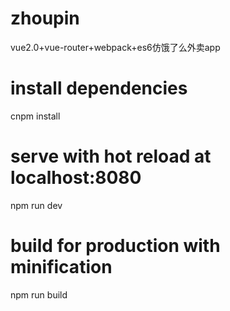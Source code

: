 # zhoupin
vue2.0+vue-router+webpack+es6仿饿了么外卖app


# install dependencies
cnpm install

# serve with hot reload at localhost:8080
npm run dev

# build for production with minification
npm run build

